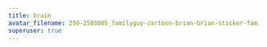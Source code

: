 ```yaml
---
title: brain
avatar_filename: 250-2503005_familyguy-cartoon-brian-brian-sticker-family-guy.png
superuser: true
---
```

